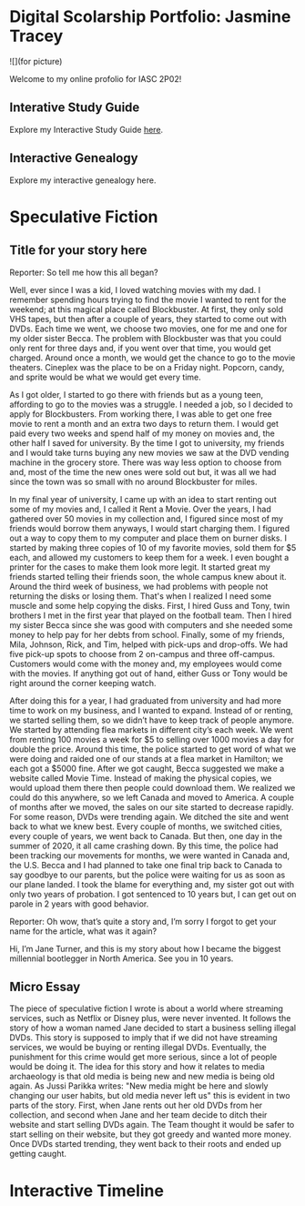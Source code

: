 # Digital Scolarship Portfolio: Jasmine Tracey

![](for picture)

Welcome to my online profolio for IASC 2P02!

## Interative Study Guide 

Explore my Interactive Study Guide [here](2P02Team1InteractiveStudyGuide.html).

## Interactive Genealogy 

Explore my interactive genealogy here.

# Speculative Fiction 

## Title for your story here
Reporter: So tell me how this all began? 

Well, ever since I was a kid, I loved watching movies with my dad. I remember spending hours trying to find the movie I wanted to rent for the weekend; at this magical place called Blockbuster. At first, they only sold VHS tapes, but then after a couple of years, they started to come out with DVDs. Each time we went, we choose two movies, one for me and one for my older sister Becca. The problem with Blockbuster was that you could only rent for three days and, if you went over that time, you would get charged. Around once a month, we would get the chance to go to the movie theaters. Cineplex was the place to be on a Friday night. Popcorn, candy, and sprite would be what we would get every time.

As I got older, I started to go there with friends but as a young teen, affording to go to the movies was a struggle. I needed a job, so I decided to apply for Blockbusters. From working there, I was able to get one free movie to rent a month and an extra two days to return them. I would get paid every two weeks and spend half of my money on movies and, the other half I  saved for university. By the time I got to university, my friends and I would take turns buying any new movies we saw at the DVD vending machine in the grocery store. There was way less option to choose from and, most of the time the new ones were sold out but, it was all we had since the town was so small with no around Blockbuster for miles.

In my final year of university, I came up with an idea to start renting out some of my movies and, I called it Rent a Movie. Over the years, I had gathered over 50 movies in my collection and, I figured since most of my friends would borrow them anyways, I would start charging them. I figured out a way to copy them to my computer and place them on burner disks. I started by making three copies of 10 of my favorite movies, sold them for $5 each, and allowed my customers to keep them for a week. I even bought a printer for the cases to make them look more legit. It started great my friends started telling their friends soon, the whole campus knew about it. Around the third week of business, we had problems with people not returning the disks or losing them. That's when I realized I need some muscle and some help copying the disks. First, I hired Guss and Tony, twin brothers I met in the first year that played on the football team. Then I hired my sister Becca since she was good with computers and she needed some money to help pay for her debts from school. Finally, some of my friends, Mila, Johnson, Rick, and Tim, helped with pick-ups and drop-offs. We had five pick-up spots to choose from 2 on-campus and three off-campus. Customers would come with the money and, my employees would come with the movies. If anything got out of hand, either Guss or Tony would be right around the corner keeping watch.   

After doing this for a year, I had graduated from university and had more time to work on my business, and I wanted to expand. Instead of or renting, we started selling them, so we didn’t have to keep track of people anymore. We started by attending flea markets in different city’s each week. We went from renting 100 movies a week for $5 to selling over 1000 movies a day for double the price. Around this time, the police started to get word of what we were doing and raided one of our stands at a  flea market in Hamilton; we each got a $5000 fine. After we got caught, Becca suggested we make a website called Movie Time. Instead of making the physical copies, we would upload them there then people could download them. We realized we could do this anywhere, so we left Canada and moved to America. A couple of months after we moved, the sales on our site started to decrease rapidly. For some reason, DVDs were trending again. We ditched the site and went back to what we knew best. Every couple of months, we switched cities, every couple of years, we went back to Canada. But then, one day in the summer of 2020, it all came crashing down. By this time, the police had been tracking our movements for months, we were wanted in Canada and, the U.S. Becca and I had planned to take one final trip back to Canada to say goodbye to our parents, but the police were waiting for us as soon as our plane landed. I took the blame for everything and, my sister got out with only two years of probation. I got sentenced to 10 years but, I can get out on parole in 2 years with good behavior.

Reporter: Oh wow, that’s quite a story and, I’m sorry I forgot to get your name for the article, what was it again?

Hi, I’m Jane Turner, and this is my story about how I became the biggest millennial bootlegger in North America. See you in 10 years.


## Micro Essay 
The piece of speculative fiction I wrote is about a world where streaming services, such as Netflix or Disney plus, were never invented. It follows the story of how a woman named Jane decided to start a business selling illegal DVDs. This story is supposed to imply that if we did not have streaming services, we would be buying or renting illegal DVDs. Eventually, the punishment for this crime would get more serious, since a lot of people would be doing it. The idea for this story and how it relates to media archaeology is that old media is being new and new media is being old again. As Jussi Parikka writes: "New media might be here and slowly changing our user habits, but old media never left us" this is evident in two parts of the story. First, when Jane rents out her old DVDs from her collection, and second when Jane and her team decide to ditch their website and start selling DVDs again. The Team thought it would be safer to start selling on their website, but they got greedy and wanted more money. Once DVDs started trending, they went back to their roots and ended up getting caught.

# Interactive Timeline

